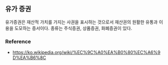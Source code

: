## 유가 증권
유가증권은 재산적 가치를 가지는 사권을 표시하는 것으로서 재산권의 원활한 유통과 이용을 도모하는 증서이다. 종류는 주식증권, 상품증권, 화폐증권이 있다. 

### Reference
- https://ko.wikipedia.org/wiki/%EC%9C%A0%EA%B0%80%EC%A6%9D%EA%B6%8C
